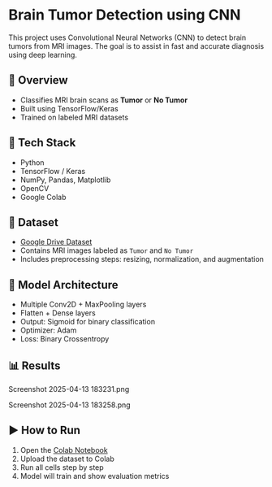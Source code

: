# Brain Tumor Detection using CNN

This project uses Convolutional Neural Networks (CNN) to detect brain tumors from MRI images. The goal is to assist in fast and accurate diagnosis using deep learning.

## 🧠 Overview
- Classifies MRI brain scans as **Tumor** or **No Tumor**
- Built using TensorFlow/Keras
- Trained on labeled MRI datasets

## 🔧 Tech Stack
- Python
- TensorFlow / Keras
- NumPy, Pandas, Matplotlib
- OpenCV
- Google Colab

## 📁 Dataset
- [Google Drive Dataset](https://drive.google.com/drive/u/0/folders/1IkGdDJMzTyT1cmkfxUxrQnE7hKA4FCVf)
- Contains MRI images labeled as `Tumor` and `No Tumor`
- Includes preprocessing steps: resizing, normalization, and augmentation

## 🧱 Model Architecture
- Multiple Conv2D + MaxPooling layers
- Flatten + Dense layers
- Output: Sigmoid for binary classification
- Optimizer: Adam
- Loss: Binary Crossentropy

## 📊 Results
Screenshot 2025-04-13 183231.png

Screenshot 2025-04-13 183258.png

## ▶️ How to Run
1. Open the [Colab Notebook](https://colab.research.google.com/drive/1etk6n3h0Jpa6A10AVFFrXn2lEe9H8SHC#scrollTo=R2UvH8_Fw2hW)
2. Upload the dataset to Colab
3. Run all cells step by step
4. Model will train and show evaluation metrics


